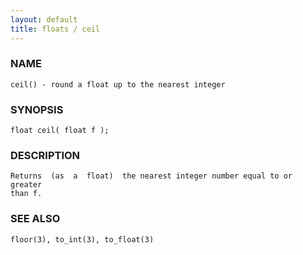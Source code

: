 ```yaml
---
layout: default
title: floats / ceil
---
```






### NAME
    ceil() - round a float up to the nearest integer


### SYNOPSIS
    float ceil( float f );


### DESCRIPTION
    Returns  (as  a  float)  the nearest integer number equal to or greater
    than f.


### SEE ALSO
    floor(3), to_int(3), to_float(3)



